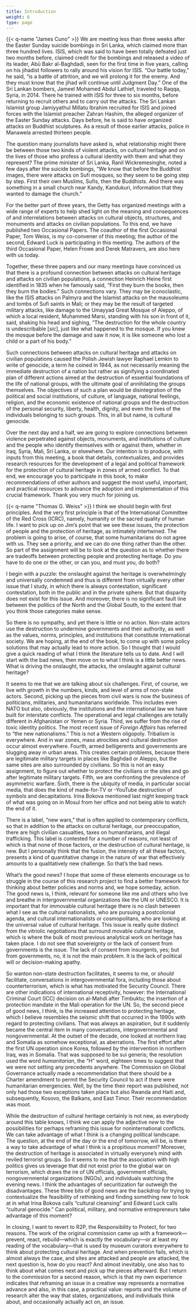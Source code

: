```yaml
---
title: Introduction
weight: 6
type: page
---
```


{{< q-name "James Cuno" >}} We are meeting less than three weeks after the Easter Sunday suicide bombings in Sri Lanka, which claimed more than three hundred lives. ISIS, which was said to have been totally defeated just two months before, claimed credit for the bombings and released a video of its leader, Abū Bakr al-Baghdadi, seen for the first time in five years, calling on his jihadist followers to rally around his vision for ISIS. “Our battle today,” he said, “is a battle of attrition, and we will prolong it for the enemy. And they must know that the jihad will continue until Judgment Day.” One of the Sri Lankan bombers, Jameel Mohamed Abdul Lathief, traveled to Raqqa, Syria, in 2014. There he trained with ISIS for three to six months, before returning to recruit others and to carry out the attacks. The Sri Lankan Islamist group Jamiyyathul Millatu Ibrahim recruited for ISIS and joined forces with the Islamist preacher Zahran Hashim, the alleged organizer of the Easter Sunday attacks. Days before, he is said to have organized attacks on Buddhist sculptures. As a result of those earlier attacks, police in Manawela arrested thirteen people.

The question many journalists have asked is, what relationship might there be between those two kinds of violent attacks, on cultural heritage and on the lives of those who profess a cultural identity with them and what they represent? The prime minister of Sri Lanka, Ranil Wickremesinghe, noted a few days after the suicide bombings, “We know that before the Buddhist images, there were attacks on Sufi mosques, so they seem to be going step by step. First their own Muslims, Sufis, then the Buddhists. And there was something in a small church near Kandy, Kandukuri, information that they wanted to damage the church.”

For the better part of three years, the Getty has organized meetings with a wide range of experts to help shed light on the meaning and consequences of and interrelations between attacks on cultural objects, structures, and monuments and attacks on civilian populations. To this end, we have published two Occasional Papers. The coauthor of the first Occasional Paper, Tom Weiss, is my co-convener of this meeting; the author of the second, Edward Luck is participating in this meeting. The authors of the third Occasional Paper, Helen Frowe and Derek Matravers, are also here with us today.

Together, these three papers and our many meetings have convinced us that there is a profound connection between attacks on cultural heritage and attacks on civilian populations, a connection Heinrich Heine first identified in 1835 when he famously said, “First they burn the books, then they burn the bodies.” Such connections vary. They may be iconoclastic, like the ISIS attacks on Palmyra and the Islamist attacks on the mausoleums and tombs of Sufi saints in Mali; or they may be the result of targeted military attacks, like damage to the Umayyad Great Mosque of Aleppo, of which a local resident, Muhammed Marsi, standing with his son in front of it, said, shaking his head and sighing, “The destruction for the whole country is undescribable [*sic*], just like what happened to the mosque. If you knew the mosque before the damage and saw it now, it is like someone who lost a child or a part of his body.”

Such connections between attacks on cultural heritage and attacks on civilian populations caused the Polish Jewish lawyer Raphael Lemkin to write of genocide, a term he coined in 1944, as not necessarily meaning the immediate destruction of a nation but rather as signifying a coordinated plan of different actions aimed at the destruction of essential foundations of the life of national groups, with the ultimate goal of annihilating the groups themselves. The objectives of such a plan would be disintegration of the political and social institutions, of culture, of language, national feelings, religion, and the economic existence of national groups and the destruction of the personal security, liberty, health, dignity, and even the lives of the individuals belonging to such groups. This, in all but name, is cultural genocide.

Over the next day and a half, we are going to explore connections between violence perpetrated against objects, monuments, and institutions of culture and the people who identify themselves with or against them, whether in Iraq, Syria, Mali, Sri Lanka, or elsewhere. Our intention is to produce, with inputs from this meeting, a book that details, contextualizes, and provides research resources for the development of a legal and political framework for the protection of cultural heritage in zones of armed conflict. To that end, we encourage you to participate in this book, to make recommendations of other authors and suggest the most useful, important, and practical resources to advance the adoption and implementation of this crucial framework. Thank you very much for joining us.

{{< q-name "Thomas G. Weiss" >}} I think we should begin with first principles. And the very first principle is that of the International Committee of the Red Cross (ICRC), namely, humanity or the sacred quality of human life. I want to pick up on Jim’s point that we see these issues, the protection of people and the protection of heritage, as intimately intertwined. The problem is going to arise, of course, that some humanitarians do not agree with us. They see a priority, and we can do one thing rather than the other. So part of the assignment will be to look at the question as to whether there are tradeoffs between protecting people and protecting heritage. Do you have to do one or the other, or can you, and must you, do both?

I begin with a puzzle: the onslaught against the heritage is overwhelmingly and universally condemned and thus is different from virtually every other issue that I study, in which there is always contestation, significant contestation, both in the public and in the private sphere. But that disparity does not exist for this issue. And moreover, there is no significant fault line between the politics of the North and the Global South, to the extent that you think those categories make sense.

So there is no sympathy, and yet there is little or no action. Non-state actors use the destruction to undermine governments and their authority, as well as the values, norms, principles, and institutions that constitute international society. We are hoping, at the end of the book, to come up with some policy solutions that may actually lead to more action. So I thought that I would give a quick reading of what I think the literature tells us to date. And I will start with the bad news, then move on to what I think is a little better news. What is driving the onslaught, the attacks, the onslaught against cultural heritage?

It seems to me that we are talking about six challenges. First, of course, we live with growth in the numbers, kinds, and level of arms of non-state actors. Second, picking up the pieces from civil wars is now *the* business of politicians, militaries, and humanitarians worldwide. This includes even NATO but also, obviously, the institutions and the international law we have built for interstate conflicts. The operational and legal challenges are totally different in Afghanistan or Yemen or Syria. Third, we suffer from the rise of toxic identity politics. The most recent issue of *Foreign Affairs* has referred to “the new nationalisms.” This is not a Western oligopoly. Tribalism is everywhere. And in war zones, mass atrocities and cultural destruction occur almost everywhere. Fourth, armed belligerents and governments are slugging away in urban areas. This creates certain problems, because there are legitimate military targets in places like Baghdad or Aleppo, but the same sites are also surrounded by civilians. So this is not an easy assignment, to figure out whether to protect the civilians or the sites and go after legitimate military targets. Fifth, we are confronting the prevalence of asymmetric warfare. Sixth, there is the ubiquity of media, in particular social media, that does the kind of made-for-TV or -YouTube destruction of symbols and decapitations. Irina Bokova mentioned last night keeping track of what was going on in Mosul from her office and not being able to watch the end of it.

There is a label, “new wars,” that is often applied to contemporary conflicts, so that in addition to the attacks on cultural heritage, our preoccupation, there are high civilian casualties, taxes on humanitarians, and illegal trafficking. This label is contested for a number of reasons, not least of which is that none of those factors, or the destruction of cultural heritage, is new. But I personally think that the fusion, the intensity of all these factors, presents a kind of quantitative change in the nature of war that effectively amounts to a qualitatively new challenge. So that’s the bad news.

What’s the good news? I hope that some of these elements encourage us to struggle in the course of this research project to find a better framework for thinking about better policies and norms and, we hope someday, action. The good news is, I think, relevant for someone like me and others who live and breathe in intergovernmental organizations like the UN or UNESCO. It is important that for immovable cultural heritage there is no clash between what I see as the cultural nationalists, who are pursuing a postcolonial agenda, and cultural internationalists or cosmopolitans, who are looking at the universal value of cultural heritage. This issue is really quite distinct from the vitriolic negotiations that surround movable cultural heritage, which is where the bulk of most previous analytical work on heritage has taken place. I do not see that sovereignty or the lack of consent from governments is the issue. The lack of consent from insurgents, yes; but from governments, no, it is not the main problem. It is the lack of political will or decision-making apathy.

So wanton non-state destruction facilitates, it seems to me, or *should* facilitate, conversations in intergovernmental fora, including those about counterterrorism, which is what has motivated the Security Council. There are other indications of international receptivity, however: the International Criminal Court (ICC) decision on al-Mahdi after Timbuktu; the insertion of a protection mandate in the Mali operation for the UN. So, the second piece of good news, I think, is the increased attention to protecting heritage, which I believe resembles the seismic shift that occurred in the 1990s with regard to protecting civilians. That was always an aspiration, but it suddenly became the central item in many conversations, intergovernmental and nongovernmental. At the outset of the decade, one looked at northern Iraq and Somalia as somehow exceptional, as aberrations. The first effort after the first UN operation since Korea, followed by the intervention in northern Iraq, was in Somalia. That was supposed to be sui generis; the resolution used the word *humanitarian*, the “H” word, eighteen times to suggest that we were not setting any precedents anywhere. The Commission on Global Governance actually made a recommendation that there should be a Charter amendment to permit the Security Council to act if there were humanitarian emergencies. Well, by the time their report was published, not only had those two exceptions taken place but also Rwanda and Haiti and, subsequently, Kosovo, the Balkans, and East Timor. Their recommendation was moot.

While the destruction of cultural heritage certainly is not new, as everybody around this table knows, I think we can apply the adjective *new* to the possibilities for perhaps reframing this issue for noninternational conflicts. We can take advantage of what I think is a changing political landscape. The question, at the end of the day or the end of tomorrow, will be, is there a way to take advantage of what I think is a propitious moment? Moreover, the destruction of heritage is associated in virtually everyone’s mind with reviled terrorist groups. So it seems to me that the association with high politics gives us leverage that did not exist prior to the global war on terrorism, which draws the ire of UN officials, government officials, nongovernmental organizations (NGOs), and individuals watching the evening news. I think the advantages of securitization far outweigh the disadvantages. These three bits of good news are the backdrop for trying to contextualize the feasibility of rethinking and finding something new to look at in what Irina Bokova calls “cultural cleansing” and Edward Luck calls “cultural genocide.” Can political, military, and normative entrepreneurs take advantage of this moment?

In closing, I want to revert to R2P, the Responsibility to Protect, for two reasons. The work of the original commission came up with a framework—prevent, react, rebuild—which is exactly the vocabulary—or at least my reading of the vocabulary—that is used by museum curators everywhere to think about protecting cultural heritage. And when prevention fails, which is almost always the case, and sites are attacked and people are attacked, the next question is, how do you react? And almost inevitably, one also has to think about what comes next and pick up the pieces afterward. But I return to the commission for a second reason, which is that my own experience indicates that reframing an issue in a creative way represents a normative advance and also, in this case, a practical value: reports and the volume of research alter the way that states, organizations, and individuals think about, and occasionally actually act on, an issue.
